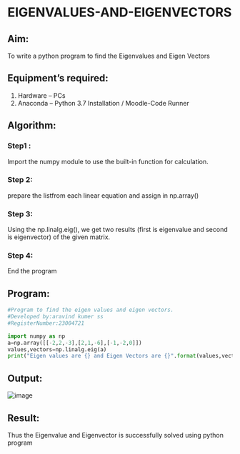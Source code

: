# EIGENVALUES-AND-EIGENVECTORS
## Aim:
To write a python program to find the Eigenvalues and Eigen Vectors
## Equipment’s required:
1. 	Hardware – PCs
2. 	Anaconda – Python 3.7 Installation / Moodle-Code Runner
## Algorithm:
### Step1 : 
Import the numpy module to use the built-in function for calculation.
### Step 2: 
prepare the listfrom each linear equation and assign in np.array()
### Step 3:
Using the np.linalg.eig(), we get two results (first is eigenvalue and second is eigenvector) of the given matrix.
### Step 4: 
End the program
## Program:
```python
#Program to find the eigen values and eigen vectors.
#Developed by:aravind kumer ss
#RegisterNumber:23004721

import numpy as np
a=np.array([[-2,2,-3],[2,1,-6],[-1,-2,0]])
values,vectors=np.linalg.eig(a)
print("Eigen values are {} and Eigen Vectors are {}".format(values,vectors))
```
## Output:
![image](https://github.com/aravindkumar23004721/EIGENVALUES-AND-EIGENVECTORS/assets/148962674/0751a6c0-c4c5-4cdd-98d8-a6fdd68bc59a)

## Result:
Thus the Eigenvalue and Eigenvector is successfully solved using python program

